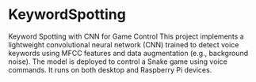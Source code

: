# KeywordSpotting
Keyword Spotting with CNN for Game Control This project implements a lightweight convolutional neural network (CNN) trained to detect voice keywords using MFCC features and data augmentation (e.g., background noise). The model is deployed to control a Snake game using voice commands. It runs on both desktop and Raspberry Pi devices.
